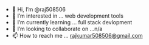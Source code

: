 - 👋 Hi, I’m @raj508506
- 👀 I’m interested in ... web development tools
- 🌱 I’m currently learning ... full stack devlopment
- 💞️ I’m looking to collaborate on ...n/a
- 📫 How to reach me ... rajkumar508506@gmail.com

<!---
raj508506/raj508506 is a ✨ special ✨ repository because its `README.md` (this file) appears on your GitHub profile.
You can click the Preview link to take a look at your changes.
--->
